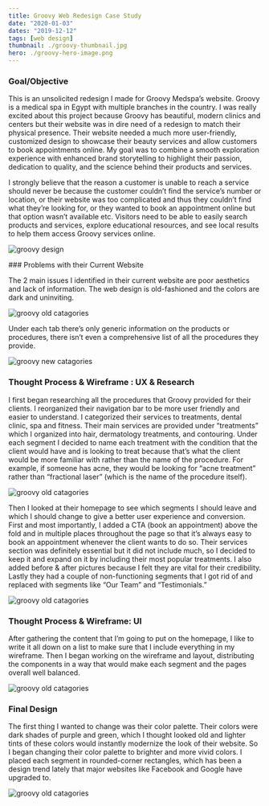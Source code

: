 ```yaml
---
title: Groovy Web Redesign Case Study
date: "2020-01-03"
dates: "2019-12-12"
tags: [web design]
thumbnail: ./groovy-thumbnail.jpg
hero: ./groovy-hero-image.png
---
```


### Goal/Objective

This is an unsolicited redesign I made for Groovy Medspa’s website. Groovy is a medical spa in Egypt with multiple branches in the country. I was really excited about this project because Groovy has beautiful, modern clinics and centers but their website was in dire need of a redesign to match their physical presence. Their website needed a much more user-friendly, customized design to showcase their beauty services and allow customers to book appointments online. My goal was to combine a smooth exploration experience with enhanced brand storytelling to highlight their passion, dedication to quality, and the science behind their products and services.

I strongly believe that the reason a customer is unable to reach a service should never be because the customer couldn’t find the service’s number or location, or their website was too complicated and thus they couldn’t find what they’re looking for, or they wanted to book an appointment online but that option wasn’t available etc. Visitors need to be able to easily search products and services, explore educational resources, and see local results to help them access Groovy services online.

<div class="kg-card kg-image-card kg-width-full">

![groovy design](./groovy-current1.jpg)

</div>
### Problems with their Current Website

The 2 main issues I identified in their current website are poor aesthetics and lack of information. The web design is old-fashioned and the colors are dark and uninviting.

<div class="kg-card kg-image-card kg-width-full">

![groovy old catagories](./groovy-old-cata.png)

</div>
Under each tab there’s only generic information on the products or procedures, there isn’t even a comprehensive list of all the procedures they provide.

<div class="kg-card kg-image-card kg-width-full">

![groovy new catagories](./groovy-new-cata.png)

</div>

### Thought Process & Wireframe : UX & Research

I first began researching all the procedures that Groovy provided for their clients. I reorganized their navigation bar to be more user friendly and easier to understand. I categorized their services to treatments, dental clinic, spa and fitness. Their main services are provided under “treatments” which I organized into hair, dermatology treatments, and contouring. Under each segment I decided to name each treatment with the condition that the client would have and is looking to treat because that’s what the client would be more familiar with rather than the name of the procedure. For example, if someone has acne, they would be looking for “acne treatment” rather than “fractional laser” (which is the name of the procedure itself).

<div class="kg-card kg-image-card kg-width-full">

![groovy old catagories](./groovy-wireframe1.jpg)

</div>

Then I looked at their homepage to see which segments I should leave and which I should change to give a better user experience and conversion. First and most importantly, I added a CTA (book an appointment) above the fold and in multiple places throughout the page so that it’s always easy to book an appointment whenever the client wants to do so. Their services section was definitely essential but it did not include much, so I decided to keep it and expand on it by including their most popular treatments. I also added before & after pictures because I felt they are vital for their credibility. Lastly they had a couple of non-functioning segments that I got rid of and replaced with segments like “Our Team” and “Testimonials.”

<div class="kg-card kg-image-card kg-width-full">

![groovy old catagories](./groovy-design1.jpg)

</div>

### Thought Process & Wireframe: UI

After gathering the content that I’m going to put on the homepage, I like to write it all down on a list to make sure that I include everything in my wireframe. Then I began working on the wireframe and layout, distributing the components in a way that would make each segment and the pages overall well balanced.

<div class="kg-card kg-image-card kg-width-full">

![groovy old catagories](./groovy-before-after1.jpg)

</div>

### Final Design

The first thing I wanted to change was their color palette. Their colors were dark shades of purple and green, which I thought looked old and lighter tints of these colors would instantly modernize the look of their website. So I began changing their color palette to brighter and more vivid colors. I placed each segment in rounded-corner rectangles, which has been a design trend lately that major websites like Facebook and Google have upgraded to.

<div class="kg-card kg-image-card kg-width-full">

![groovy old catagories](./groovy-colors1.jpg)

</div>
